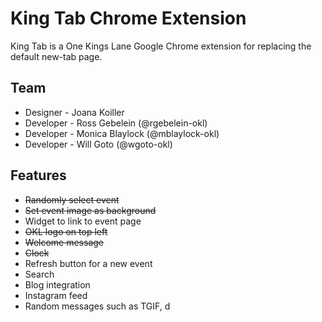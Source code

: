 # King Tab Chrome Extension

King Tab is a One Kings Lane Google Chrome extension for replacing the default new-tab page.

## Team

* Designer - Joana Koiller
* Developer - Ross Gebelein (@rgebelein-okl)
* Developer - Monica Blaylock (@mblaylock-okl)
* Developer - Will Goto (@wgoto-okl)


## Features

* ~~Randomly select event~~
* ~~Set event image as background~~
* Widget to link to event page
* ~~OKL logo on top left~~
* ~~Welcome message~~
* ~~Clock~~
* Refresh button for a new event
* Search
* Blog integration
* Instagram feed
* Random messages such as TGIF,
d

